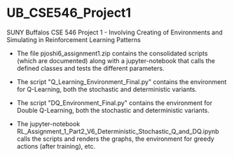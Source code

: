 # UB_CSE546_Project1
SUNY Buffalos CSE 546 Project 1 - Involving Creating of Environments and Simulating in Reinforcement Learning Patterns

- The file pjoshi6_assignment1.zip contains the consolidated scripts (which are documented) along with a jupyter-notebook that calls the defined classes and tests the different parameters.

- The script "Q_Learning_Environment_Final.py" contains the environment for Q-Learning, both the stochastic and deterministic variants.
- The script "DQ_Environment_Final.py" contains the environment for Double Q-Learning, both the stochastic and deterministic variants.

- The jupyter-notebook RL_Assignment_1_Part2_V6_Deterministic_Stochastic_Q_and_DQ.ipynb calls the scripts and renders the graphs, the environment for greedy actions (after training), etc. 
